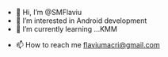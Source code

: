 - 👋 Hi, I’m @SMFlaviu
- 👀 I’m interested in Android development
- 🌱 I’m currently learning ...KMM
<!---  -- 💞️ I’m looking to collaborate on ... --->
- 📫 How to reach me flaviumacri@gmail.com

<!---
SMFlaviu/SMFlaviu is a ✨ special ✨ repository because its `README.md` (this file) appears on your GitHub profile.
You can click the Preview link to take a look at your changes.
--->
